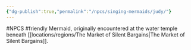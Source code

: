 ```yaml
---
{"dg-publish":true,"permalink":"/npcs/singing-mermaids/judy/"}
---
```


#NPCS #friendly
Mermaid, originally encountered at the water temple beneath [[locations/regions/The Market of Silent Bargains\|The Market of Silent Bargains]].
